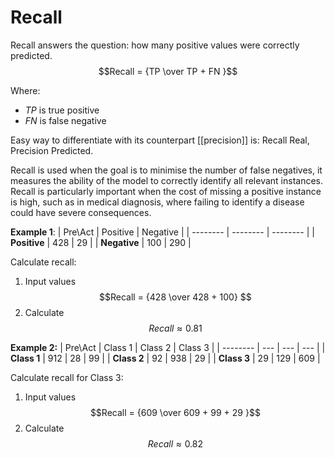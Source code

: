 # Recall 
Recall answers the question: how many positive values were correctly predicted. 
$$Recall = {TP \over TP + FN }$$

Where:
- $TP$ is true positive 
- $FN$ is false negative

Easy way to differentiate with its counterpart [[precision]] is:
	Recall Real,
	Precision Predicted.

Recall is used when the goal is to minimise the number of false negatives, it measures the ability of the model to correctly identify all relevant instances. Recall is particularly important when the cost of missing a positive instance is high, such as in medical diagnosis, where failing to identify a disease could have severe consequences.

**Example 1**:
| Pre\\Act | Positive | Negative |
| -------- | -------- | -------- |
| **Positive** | 428      | 29       |
| **Negative** | 100      | 290      |

Calculate recall: 
1. Input values $$Recall = {428 \over 428 + 100} $$
2. Calculate $$Recall \approx 0.81$$

**Example 2:**
| Pre\\Act | Class 1   | Class 2   | Class 3   |
| -------- | --- | --- | --- |
| **Class 1**        | 912 | 28  | 99  |
| **Class 2**        | 92  | 938 | 29  |
| **Class 3**        | 29  | 129 | 609    |

Calculate recall for Class 3: 
1. Input values $$Recall = {609 \over 609 + 99 + 29 }$$
2. Calculate $$Recall \approx 0.82$$


